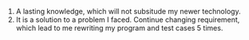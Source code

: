 1. A lasting knowledge, which will not subsitude my newer technology. 
2. It is a solution to a problem I faced. Continue changing requirement, which lead to me rewriting my program and test cases 5 times.